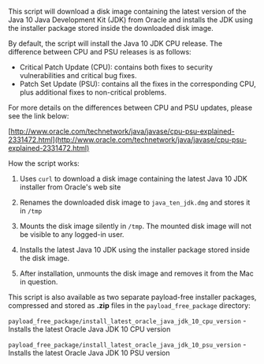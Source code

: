 This script will download a disk image containing the latest version of the Java 10 Java Development Kit (JDK) from Oracle and installs the JDK using the installer package stored inside the downloaded disk image.

By default, the script will install the Java 10 JDK CPU release. The difference between CPU and PSU releases is as follows:

* Critical Patch Update (CPU): contains both fixes to security vulnerabilities and critical bug fixes.
* Patch Set Update (PSU): contains all the fixes in the corresponding CPU, plus additional fixes to non-critical problems. 

For more details on the differences between CPU and PSU updates, please see the link below:

[http://www.oracle.com/technetwork/java/javase/cpu-psu-explained-2331472.html](http://www.oracle.com/technetwork/java/javase/cpu-psu-explained-2331472.html)



How the script works:

1. Uses `curl` to download a disk image containing the latest Java 10 JDK installer from Oracle's web site

2. Renames the downloaded disk image to `java_ten_jdk.dmg` and stores it in `/tmp`

3. Mounts the disk image silently in `/tmp`. The mounted disk image will not be visible to any logged-in user.

4. Installs the latest Java 10 JDK using the installer package stored inside the disk image. 

5. After installation, unmounts the disk image and removes it from the Mac in question.


This script is also available as two separate payload-free installer packages, compressed and stored as **.zip** files in the `payload_free_package` directory:

`payload_free_package/install_latest_oracle_java_jdk_10_cpu_version` - Installs the latest Oracle Java JDK 10 CPU version

`payload_free_package/install_latest_oracle_java_jdk_10_psu_version` - Installs the latest Oracle Java JDK 10 PSU version

